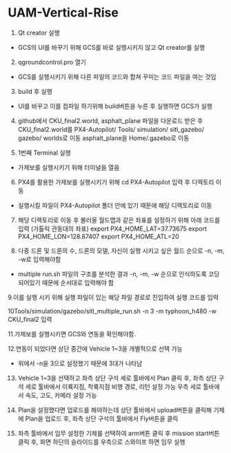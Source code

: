 # UAM-Vertical-Rise




1. Qt creator 실행 
  - GCS의 UI를 바꾸기 위해 GCS를 바로 실행시키지 않고 Qt creator를 실행

2. qgroundcontrol.pro 열기
  -  GCS를 실행시키기 위해 다른 파일의 코드와 합쳐 꾸미는 코드 파일을 여는 것임

3. build 후 실행
  - UI를 바꾸고 이를 컴파일 하기위해 build버튼을 누른 후 실행하면 GCS가 실행

4. github에서 CKU_final2.world, asphalt_plane 파일을 다운로드 받은 후
   CKU_final2.world를 PX4-Autopilot/ Tools/ simulation/ sitl_gazebo/ gazebo/ worlds로 이동
   asphalt_plane을 Home/.gazebo로 이동


5. 1번째 Terminal 실행
  - 가제보를 실행시키기 위해 터미널을 열음

6. PX4를 활용한 가제보를 실행시키기 위해 cd PX4-Autopilot 입력 후 디렉토리 이동
  - 실행시킬 파일이 PX4-Autopilot 폴더 안에 있기 때문에 해당 디렉토리로 이동

7. 해당 디렉토리로 이동 후 불러올 월드맵과 같은 좌표를 설정하기 위해 아래 코드를 입력
    (가톨릭 관동대의 좌표)
    export PX4_HOME_LAT=37.73675
    export PX4_HOME_LON=128.87407
    export PX4_HOME_ATL=20


8. 다중 드론 및 드론의 수, 드론의 모델, 자신이 실행 시키고 싶은 월드 순으로 -n, -m, -w로 입력해야함
  - multiple run.sh 파일의 구조를 분석한 결과 -n, -m, -w 순으로 인식하도록 코딩 되어있기 때문에 순서대로 입력해야 함

9.이를 실행 시키 위해 실행 파일이 있는 해당 파일 경로로 진입하여 실행 코드를 입력

10Tools/simulation/gazebo/sitl_multiple_run.sh -n 3 -m typhoon_h480 -w CKU_final2 입력

11.가제보를 실행시키면 GCS와 연동을 확인해야함.

12.연동이 되었다면 상단 중간에 Vehicle 1~3을 개별적으로 선택 가능
  - 위에서 -n을 3으로 설정했기 때문에 3대가 나타남

13. Vehicle 1~3을 선택하고 좌측 상단 구석 세로 툴바에서 Plan 클릭 후,  좌측 상단 구석 세로 툴바에서 이륙지점, 착륙지점 비행 경로, 리턴 설정 가능
    우측 세로 툴바에서 속도, 고도, 카메라 설정 가능

14. Plan을 설정했다면 업로드를 해야하는데 상단 툴바에서 upload버튼을 클릭해 기체에 Plan을 업로드 후, 좌측 상단 구석의 툴바에서 Fly버튼을 클릭

15. 좌측 툴바에서 임무 설정한 기체를 선택하여 arm버튼 클릭 후 mission start버튼 클릭 후, 화면 하단의 슬라이드를 우측으로 스와이프 하면 임무 실행
